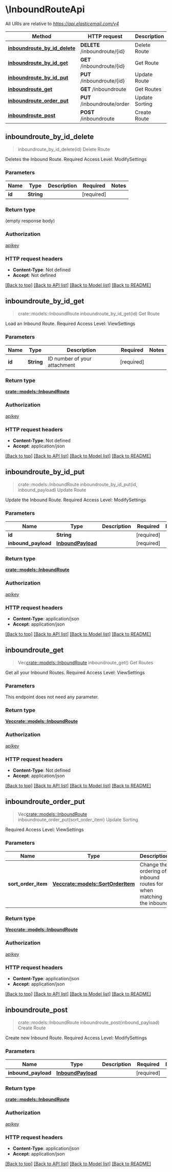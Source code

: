 # \InboundRouteApi

All URIs are relative to *https://api.elasticemail.com/v4*

Method | HTTP request | Description
------------- | ------------- | -------------
[**inboundroute_by_id_delete**](InboundRouteApi.md#inboundroute_by_id_delete) | **DELETE** /inboundroute/{id} | Delete Route
[**inboundroute_by_id_get**](InboundRouteApi.md#inboundroute_by_id_get) | **GET** /inboundroute/{id} | Get Route
[**inboundroute_by_id_put**](InboundRouteApi.md#inboundroute_by_id_put) | **PUT** /inboundroute/{id} | Update Route
[**inboundroute_get**](InboundRouteApi.md#inboundroute_get) | **GET** /inboundroute | Get Routes
[**inboundroute_order_put**](InboundRouteApi.md#inboundroute_order_put) | **PUT** /inboundroute/order | Update Sorting
[**inboundroute_post**](InboundRouteApi.md#inboundroute_post) | **POST** /inboundroute | Create Route



## inboundroute_by_id_delete

> inboundroute_by_id_delete(id)
Delete Route

Deletes the Inbound Route. Required Access Level: ModifySettings

### Parameters


Name | Type | Description  | Required | Notes
------------- | ------------- | ------------- | ------------- | -------------
**id** | **String** |  | [required] |

### Return type

 (empty response body)

### Authorization

[apikey](../README.md#apikey)

### HTTP request headers

- **Content-Type**: Not defined
- **Accept**: Not defined

[[Back to top]](#) [[Back to API list]](../README.md#documentation-for-api-endpoints) [[Back to Model list]](../README.md#documentation-for-models) [[Back to README]](../README.md)


## inboundroute_by_id_get

> crate::models::InboundRoute inboundroute_by_id_get(id)
Get Route

Load an Inbound Route. Required Access Level: ViewSettings

### Parameters


Name | Type | Description  | Required | Notes
------------- | ------------- | ------------- | ------------- | -------------
**id** | **String** | ID number of your attachment | [required] |

### Return type

[**crate::models::InboundRoute**](InboundRoute.md)

### Authorization

[apikey](../README.md#apikey)

### HTTP request headers

- **Content-Type**: Not defined
- **Accept**: application/json

[[Back to top]](#) [[Back to API list]](../README.md#documentation-for-api-endpoints) [[Back to Model list]](../README.md#documentation-for-models) [[Back to README]](../README.md)


## inboundroute_by_id_put

> crate::models::InboundRoute inboundroute_by_id_put(id, inbound_payload)
Update Route

Update the Inbound Route. Required Access Level: ModifySettings

### Parameters


Name | Type | Description  | Required | Notes
------------- | ------------- | ------------- | ------------- | -------------
**id** | **String** |  | [required] |
**inbound_payload** | [**InboundPayload**](InboundPayload.md) |  | [required] |

### Return type

[**crate::models::InboundRoute**](InboundRoute.md)

### Authorization

[apikey](../README.md#apikey)

### HTTP request headers

- **Content-Type**: application/json
- **Accept**: application/json

[[Back to top]](#) [[Back to API list]](../README.md#documentation-for-api-endpoints) [[Back to Model list]](../README.md#documentation-for-models) [[Back to README]](../README.md)


## inboundroute_get

> Vec<crate::models::InboundRoute> inboundroute_get()
Get Routes

Get all your Inbound Routes. Required Access Level: ViewSettings

### Parameters

This endpoint does not need any parameter.

### Return type

[**Vec<crate::models::InboundRoute>**](InboundRoute.md)

### Authorization

[apikey](../README.md#apikey)

### HTTP request headers

- **Content-Type**: Not defined
- **Accept**: application/json

[[Back to top]](#) [[Back to API list]](../README.md#documentation-for-api-endpoints) [[Back to Model list]](../README.md#documentation-for-models) [[Back to README]](../README.md)


## inboundroute_order_put

> Vec<crate::models::InboundRoute> inboundroute_order_put(sort_order_item)
Update Sorting

Required Access Level: ViewSettings

### Parameters


Name | Type | Description  | Required | Notes
------------- | ------------- | ------------- | ------------- | -------------
**sort_order_item** | [**Vec<crate::models::SortOrderItem>**](SortOrderItem.md) | Change the ordering of inbound routes for when matching the inbound | [required] |

### Return type

[**Vec<crate::models::InboundRoute>**](InboundRoute.md)

### Authorization

[apikey](../README.md#apikey)

### HTTP request headers

- **Content-Type**: application/json
- **Accept**: application/json

[[Back to top]](#) [[Back to API list]](../README.md#documentation-for-api-endpoints) [[Back to Model list]](../README.md#documentation-for-models) [[Back to README]](../README.md)


## inboundroute_post

> crate::models::InboundRoute inboundroute_post(inbound_payload)
Create Route

Create new Inbound Route. Required Access Level: ModifySettings

### Parameters


Name | Type | Description  | Required | Notes
------------- | ------------- | ------------- | ------------- | -------------
**inbound_payload** | [**InboundPayload**](InboundPayload.md) |  | [required] |

### Return type

[**crate::models::InboundRoute**](InboundRoute.md)

### Authorization

[apikey](../README.md#apikey)

### HTTP request headers

- **Content-Type**: application/json
- **Accept**: application/json

[[Back to top]](#) [[Back to API list]](../README.md#documentation-for-api-endpoints) [[Back to Model list]](../README.md#documentation-for-models) [[Back to README]](../README.md)

